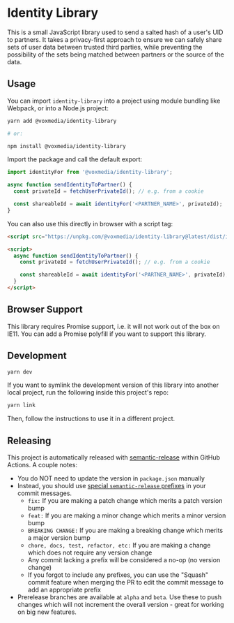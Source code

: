 # Identity Library

This is a small JavaScript library used to send a salted hash of a user's UID to partners. It takes a privacy-first approach to ensure we can safely share sets of user data between trusted third parties, while preventing the possibility of the sets being matched between partners or the source of the data.

## Usage

You can import `identity-library` into a project using module bundling like Webpack, or into a Node.js project:

```bash
yarn add @voxmedia/identity-library

# or:

npm install @voxmedia/identity-library
```

Import the package and call the default export:

```js
import identityFor from '@voxmedia/identity-library';

async function sendIdentityToPartner() {
  const privateId = fetchUserPrivateId(); // e.g. from a cookie

  const shareableId = await identityFor('<PARTNER_NAME>', privateId);
}
```

You can also use this directly in browser with a script tag:

```html
<script src="https://unpkg.com/@voxmedia/identity-library@latest/dist/identity-library.umd.js"></script>

<script>
  async function sendIdentityToPartner() {
    const privateId = fetchUserPrivateId(); // e.g. from a cookie

    const shareableId = await identityFor('<PARTNER_NAME>', privateId);
  }
</script>
```

## Browser Support

This library requires Promise support, i.e. it will not work out of the box on IE11. You can add a Promise polyfill if you want to support this library.

## Development

```bash
yarn dev
```

If you want to symlink the development version of this library into another local project, run the following inside this project's repo:

```bash
yarn link
```

Then, follow the instructions to use it in a different project.

## Releasing

This project is automatically released with [semantic-release](https://semantic-release.gitbook.io/semantic-release) within GitHub Actions. A couple notes:

- You do NOT need to update the version in `package.json` manually
- Instead, you should use [special `semantic-release` prefixes](https://semantic-release.gitbook.io/semantic-release/#how-does-it-work) in your commit messages.
  - `fix:` If you are making a patch change which merits a patch version bump
  - `feat:` If you are making a minor change which merits a minor version bump
  - `BREAKING CHANGE:` If you are making a breaking change which merits a major version bump
  - `chore, docs, test, refactor, etc:` If you are making a change which does not require any version change
  - Any commit lacking a prefix will be considered a no-op (no version change)
  - If you forgot to include any prefixes, you can use the "Squash" commit feature when merging the PR to edit the commit message to add an appropriate prefix
- Prerelease branches are available at `alpha` and `beta`. Use these to push changes which will not increment the overall version - great for working on big new features.
